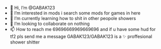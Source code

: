 - 👋 Hi, I’m @GABAK123
- 👀 I’m interested in mods i search some mods for games in here
- 🌱 I’m currently learning how to shit in other peopole showers
- 💞️ I’m looking to collaborate on nothing
- 📫 How to reach me 69696669969669696
and if u have some hud for tf2 pls send me a message
GABAK123/GABAK123 is a ✨ proffesional shower shitter
